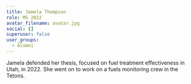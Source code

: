 ```yaml
---
title: Jamela Thompson
role: MS 2022
avatar_filename: avatar.jpg
social: []
superuser: false
user_groups:
  - Alumni
---
```

J﻿amela defended her thesis, focused on fuel treatment effectiveness in Utah, in 2022. She went on to work on a fuels monitoring crew in the Tetons.